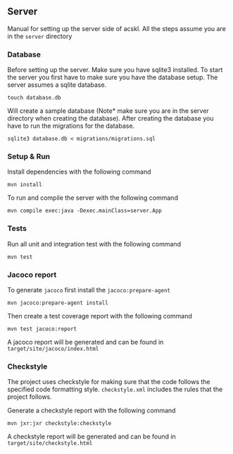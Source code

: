 ## Server 

Manual for setting up the server side of acskl. All the steps assume you are in the `server` directory


### Database

Before setting up the server. Make sure you have sqlite3 installed. 
To start the server you first have to make sure you have the database setup. The server assumes a sqlite database. 

```touch database.db``` 

Will create a sample database (Note* make sure you are in the server directory when creating the database). After creating the database you have to run the migrations for the database. 

```sqlite3 database.db < migrations/migrations.sql``` 

### Setup & Run

Install dependencies with the following command

```mvn install```

To run and compile the server with the following command 

```mvn compile exec:java -Dexec.mainClass=server.App```

### Tests

Run all unit and integration test with the following command

```mvn test```

### Jacoco report

To generate `jacoco` first install the `jacoco:prepare-agent`

```mvn jacoco:prepare-agent install```

Then create a test coverage report with the following command

```mvn test jacoco:report``` 

A jacoco report will be generated and can be found in `target/site/jacoco/index.html`

### Checkstyle

The project uses checkstyle for making sure that the code follows the specified code formatting style.
`checkstyle.xml` includes the rules that the project follows.

Generate a checkstyle report with the following command

```mvn jxr:jxr checkstyle:checkstyle```

A checkstyle report will be generated and can be found in `target/site/checkstyle.html`